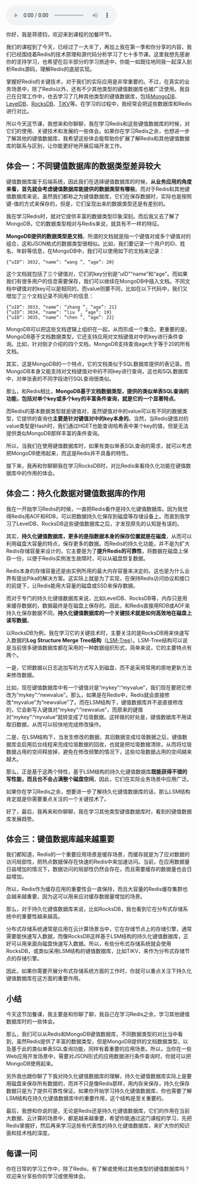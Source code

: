 <audio title="加餐3 _ 从Redis到其他键值数据库的学习体会" src="https://static001.geekbang.org/resource/audio/7a/cc/7ac3796342f908f17f067ayy4ec897cc.mp3" controls="controls"></audio> 
<p>你好，我是蒋德钧，欢迎来到课程的加餐环节。</p><p></p><p>我们的课程到了今天，已经过了一大半了，再加上我在第一季和你分享的内容，我们已经围绕着Redis的技术原理和源代码分析学习了七十多节课。这里我想先感谢你的坚持学习，也希望在后半部分的学习旅途中，你能一如既往地同我一起深入剖析Redis源码，理解Redis的底层实现。</p><p>掌握好Redis的关键技术，对于我们的实际应用是非常重要的。不过，在真实的业务场景中，除了Redis以外，还有不少其他类型的键值数据库也被广泛使用。我自己在日常工作中，也去学习了几种其他类型的键值数据库，包括<a href="http://www.mongodb.com">MongoDB</a>、<a href="https://github.com/google/leveldb">LevelDB</a>、<a href="http://rocksdb.org">RocksDB</a>、<a href="https://tikv.org">TiKV</a>等。在学习的过程中，我经常会把这些数据库和Redis进行对比。</p><p></p><p>所以今天这节课，我想来和你聊聊，我在学习Redis和这些键值数据库的时候，对它们的使用、关键技术和发展的一些体会。如果你在学习Redis之余，也想进一步了解其他的键值数据库，我希望这些体会能帮助你扩展了解Redis和其他键值数据库的联系与区别，让你能更好地开展后端开发工作。</p><p></p><h2>体会一：不同键值数据库的数据类型差异较大</h2><p>键值数据库属于后端系统，因此我们在选择键值数据库的时候，<strong>从业务应用的角度来看，首先就会考虑键值数据库能提供的数据类型有哪些</strong>。而对于Redis和其他键值数据库来说，虽然我们都称之为键值数据库，它们在保存数据时，实际也是按照键-值的方式来保存的，但是，它们呈现出来的数据类型还是有差别的。</p><!-- [[[read_end]]] --><p></p><p>我在学习Redis时，就对它提供丰富的数据类型印象深刻。而后我又去了解了MongoDB，它的数据类型相对与Redis来说，就具有不一样的特征。</p><p></p><p><strong>MongoDB提供的数据类型是文档</strong>，所谓的文档就是指一个键值对或多个键值对的组合，这和JSON格式的数据类型很相似。比如，我们要记录一个用户的ID、姓名、年龄等信息，在MongoDB中，我们可以使用如下的文档来记录：</p><pre><code class="language-plain">{“uID”: 3032, “name”: “wang ”, “age”: 20}
</code></pre><p>这个文档就包括了三个键值对，它们的key分别是“uID”“name”和“age”。而如果我们有很多用户的信息需要保存，我们可以继续在MongoDB中插入文档。不同文档中键值对的key可以是相同的，而value则要不同，比如在以下代码中，我们又增加了三个文档记录不同用户的信息：</p><pre><code class="language-plain">{“uID”: 3033, “name”: “zhang ”, “age”: 21}
{“uID”: 3034, “name”: “liu ”, “age”: 19}
{“uID”: 3035, “name”: “chen ”, “age”: 22}
</code></pre><p>MongoDB可以把这些文档逻辑上组织在一起，从而形成一个集合。更重要的是，MongoDB基于文档数据类型，它还支持应用对文档键值对中的key进行条件查询。比如，针对刚才介绍的四个文档，MongoDB支持查询age大于等于20的所有文档。</p><p></p><p>其实，这是MongoDB的一个特点，它的文档类似于SQL数据库提供的表记录。而MongoDB本身又能支持对文档键值对中的不同key进行查询，这也和SQL数据库中，对单张表的不同字段进行SQL查询很类似。</p><p></p><p>那么，和Redis相比，<strong>MongoDB基于文档数据类型，提供的类似单表SQL查询的功能，包括对单个key或多个key的丰富条件查询，就是它的一个显著特点</strong>。</p><p>而Redis的基本数据类型就是键值对，虽然键值对中的value可以有不同的数据类型，它提供的查询也<strong>主要是针对键值对中的key本身的</strong>。当然，当Redis键值对的value类型是Hash时，我们通过HGET也能查询哈希表中某个key的值，但是无法提供类似MongoDB那样丰富的条件查询。</p><p></p><p>所以，当我们在使用键值数据库时，如果有类似单表SQL查询的需求，就可以考虑把MongoDB使用起来，而这是Redis并不具备的特性。</p><p></p><p>接下来，我再和你聊聊我在学习RocksDB时，对比Redis来看持久化功能在键值数据库中的作用的体会。</p><p></p><h2>体会二：持久化数据对键值数据库的作用</h2><p>我在一开始学习Redis的时候，一直把Redis看作是持久化键值数据库。因为我觉得Redis用AOF和RDB，可以把数据持久化保存到磁盘等存储设备上。而直到我学习了LevelDB、RocksDB这些键值数据库之后，才发现原先的认知是有误的。</p><p></p><p>其实，<strong>持久化键值数据库，更多的是指数据本身的保存位置就是在磁盘</strong>，从而可以利用磁盘大容量的特点，保存更多的数据。而Redis的持久化功能，并不是为扩大Redis存储容量来设计的，它主要是为了<strong>提升Redis的可靠性</strong>，将数据在磁盘上保存一份，以便于Redis实例发生故障时，可以从磁盘恢复数据。</p><p>Redis本身的存储容量还是由实例所用的最大内存容量来决定的。这也是为什么业界有提出Pika的解决方案。这实际上就是为了实现，在保持Redis访问协议和接口的前提下，让Redis能用大容量的磁盘或SSD来保存数据。</p><p></p><p>而对于专门的持久化键值数据库来说，比如LevelDB、RocksDB等，内存只是用来缓存数据的，数据最终是在磁盘上保存的。因此，和Redis直接用RDB或AOF来持久化保存数据不同，<strong>持久化键值数据库的一个关键技术就是如何高效地在磁盘上读写数据</strong>。</p><p></p><p>以RocksDB为例，我在学习它的关键技术时，主要关注的是RocksDB用来快速写入数据的<strong>Log Structure Merge Tree结构</strong>（<a href="http://xn--LSM-Tree-v07qv87p">LSM-Tree</a>）。LSM-Tree结构可以说是当前很多键值数据库都在采用的一种数据组织形式，简单来说，它的主要特点有两个。</p><p></p><p>一是，它把数据以日志追加写的方式写入到磁盘，而不是采用常用的原地更新方法来修改数据。</p><p>比如，现在键值数据库中有一个键值对是“mykey”:“myvalue”，我们现在要把它修改为“mykey”:“newvalue”。那么，如果是在Redis中，Redis就会直接修改“myvalue”为“newvalue”了。而在LSM结构下，键值数据库并不是直接修改的，它会新写入键值对“mykey”:“newvalue”，而原来的键值对“mykey”:“myvalue”就转变成了垃圾数据。这样做的好处是，键值数据库不用读取旧数据，从而可以较快地完成修改操作。</p><p></p><p>二是，在LSM结构下，当发生修改的数据，其旧数据变成垃圾数据之后，键值数据库会启用后台线程来完成垃圾数据的回收，也就是把垃圾数据清除，从而将垃圾数据占用的空间释放掉，避免在修改频繁的情况下，这些垃圾数据占用的空间越来越大。</p><p></p><p>那么，正是基于这两个特性，基于LSM结构的持久化键值数据库<strong>既能获得不错的写性能，而且也不会占满整个磁盘空间</strong>，因此，它们在实际业务场景中应用广泛。</p><p></p><p>如果你在学习Redis之余，想要进一步了解持久化键值数据库的话，那么LSM结构肯定就是你需要重点关注的一个关键技术了。</p><p></p><p>好了，最后，我再来和你聊聊，我在学习其他类型键值数据库时，看到的键值数据库发展趋势。</p><p></p><h2>体会三：键值数据库越来越重要</h2><p>我们都知道，Redis的一个重要应用场景是缓存场景，而缓存就是为了应对数据的访问局部性，把热点数据保存在快速的Redis中来加速访问。当前，在应用数据量日益增加的情况下，数据访问的局部性仍然会存在，而且需要缓存的数据量也会日益增加。</p><p>所以，Redis作为缓存应用的重要性会一直保持，而且大容量的Redis缓存集群也会越来越重要，因为这可以用来应对缓存数据量增加的场景。</p><p></p><p>那么，对于持久化键值数据库来说，比如RocksDB，我也看到它在分布式存储系统中的重要性越来越高。</p><p>分布式存储系统通常是应用在云计算场景当中，它在存储节点上的存储引擎，通常需要能快速写入数据，而像RocksDB这样基于LSM结构的持久化键值数据库，正好可以用来面向磁盘快速写入数据。所以，有些分布式存储系统就会使用RocksDB，或类似采用LSM结构的键值数据库，比如TiKV，来作为分布式存储节点的存储引擎。</p><p>因此，如果你需要开展分布式存储系统方面的工作时，你就可以重点关注下持久化键值数据库在这方面的重要作用。</p><p></p><h2>小结</h2><p>今天这节加餐课，我主要是和你聊了聊，我自己在学习Redis之余，学习其他键值数据库时的一些体会。</p><p>那么，我们可以从Redis和MongoDB键值数据库，不同数据类型的对比当中看到，虽然Redis提供了丰富的数据类型，但是MongoDB提供的文档数据类型，以及基于此的类似单表SQL查询功能，同样有着重要的应用场景。所以，当你在一些Web应用开发场景中，需要对JSON形式的应用数据进行条件查询时，你就可以把MongoDB使用起来。</p><p></p><p>另外我也跟你聊了下我对持久化键值数据库的理解，持久化键值数据库实际上是要用磁盘来保存所有数据的，而并不只是像Redis那样，用内存来保存，持久化保存数据只是为了提供可靠性保证。如果你开始学习持久化键值数据库，你也需要了解LSM结构在持久化键值数据库中的重要作用，这个结构是至关重要的。</p><p></p><p>最后，我想和你说的是，无论是Redis还是持久化键值数据库，它们的作用在当前大数据、云计算的场景中，都是越来越重要，希望你能通过这门课程的学习，先把Redis掌握好，然后再来学习这些有代表性的持久化键值数据库，来扩大你的知识面和技术栈的深度。</p><p></p><p></p><h2>每课一问</h2><p>你在日常的学习工作中，除了Redis，有了解或使用过其他类型的键值数据库吗？欢迎来分享些你的学习或使用体会。</p><p></p><p></p>